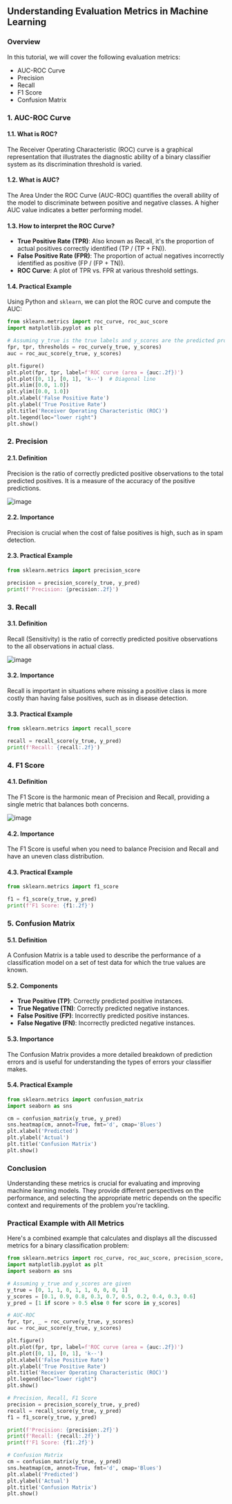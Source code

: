 ## Understanding Evaluation Metrics in Machine Learning

### Overview
In this tutorial, we will cover the following evaluation metrics:
- AUC-ROC Curve
- Precision
- Recall
- F1 Score
- Confusion Matrix

### 1. AUC-ROC Curve

#### 1.1. What is ROC?
The Receiver Operating Characteristic (ROC) curve is a graphical representation that illustrates the diagnostic ability of a binary classifier system as its discrimination threshold is varied. 

#### 1.2. What is AUC?
The Area Under the ROC Curve (AUC-ROC) quantifies the overall ability of the model to discriminate between positive and negative classes. A higher AUC value indicates a better performing model.

#### 1.3. How to interpret the ROC Curve?
- **True Positive Rate (TPR)**: Also known as Recall, it's the proportion of actual positives correctly identified (TP / (TP + FN)).
- **False Positive Rate (FPR)**: The proportion of actual negatives incorrectly identified as positive (FP / (FP + TN)).
- **ROC Curve**: A plot of TPR vs. FPR at various threshold settings.

#### 1.4. Practical Example
Using Python and `sklearn`, we can plot the ROC curve and compute the AUC:

```python
from sklearn.metrics import roc_curve, roc_auc_score
import matplotlib.pyplot as plt

# Assuming y_true is the true labels and y_scores are the predicted probabilities
fpr, tpr, thresholds = roc_curve(y_true, y_scores)
auc = roc_auc_score(y_true, y_scores)

plt.figure()
plt.plot(fpr, tpr, label=f'ROC curve (area = {auc:.2f})')
plt.plot([0, 1], [0, 1], 'k--')  # Diagonal line
plt.xlim([0.0, 1.0])
plt.ylim([0.0, 1.0])
plt.xlabel('False Positive Rate')
plt.ylabel('True Positive Rate')
plt.title('Receiver Operating Characteristic (ROC)')
plt.legend(loc="lower right")
plt.show()
```

### 2. Precision

#### 2.1. Definition
Precision is the ratio of correctly predicted positive observations to the total predicted positives. It is a measure of the accuracy of the positive predictions.

![image](https://github.com/user-attachments/assets/d94677ac-34f9-4ec7-bdd9-b2182f5f6208)


#### 2.2. Importance
Precision is crucial when the cost of false positives is high, such as in spam detection.

#### 2.3. Practical Example
```python
from sklearn.metrics import precision_score

precision = precision_score(y_true, y_pred)
print(f'Precision: {precision:.2f}')
```

### 3. Recall

#### 3.1. Definition
Recall (Sensitivity) is the ratio of correctly predicted positive observations to the all observations in actual class.

![image](https://github.com/user-attachments/assets/4acfb69d-8565-4174-942d-de0ea90ec2c1)


#### 3.2. Importance
Recall is important in situations where missing a positive class is more costly than having false positives, such as in disease detection.

#### 3.3. Practical Example
```python
from sklearn.metrics import recall_score

recall = recall_score(y_true, y_pred)
print(f'Recall: {recall:.2f}')
```

### 4. F1 Score

#### 4.1. Definition
The F1 Score is the harmonic mean of Precision and Recall, providing a single metric that balances both concerns.

![image](https://github.com/user-attachments/assets/256ef985-ff9f-4e61-872f-d1a9591fc86a)


#### 4.2. Importance
The F1 Score is useful when you need to balance Precision and Recall and have an uneven class distribution.

#### 4.3. Practical Example
```python
from sklearn.metrics import f1_score

f1 = f1_score(y_true, y_pred)
print(f'F1 Score: {f1:.2f}')
```

### 5. Confusion Matrix

#### 5.1. Definition
A Confusion Matrix is a table used to describe the performance of a classification model on a set of test data for which the true values are known.

#### 5.2. Components
- **True Positive (TP)**: Correctly predicted positive instances.
- **True Negative (TN)**: Correctly predicted negative instances.
- **False Positive (FP)**: Incorrectly predicted positive instances.
- **False Negative (FN)**: Incorrectly predicted negative instances.

#### 5.3. Importance
The Confusion Matrix provides a more detailed breakdown of prediction errors and is useful for understanding the types of errors your classifier makes.

#### 5.4. Practical Example
```python
from sklearn.metrics import confusion_matrix
import seaborn as sns

cm = confusion_matrix(y_true, y_pred)
sns.heatmap(cm, annot=True, fmt='d', cmap='Blues')
plt.xlabel('Predicted')
plt.ylabel('Actual')
plt.title('Confusion Matrix')
plt.show()
```

### Conclusion
Understanding these metrics is crucial for evaluating and improving machine learning models. They provide different perspectives on the performance, and selecting the appropriate metric depends on the specific context and requirements of the problem you're tackling.

### Practical Example with All Metrics
Here's a combined example that calculates and displays all the discussed metrics for a binary classification problem:

```python
from sklearn.metrics import roc_curve, roc_auc_score, precision_score, recall_score, f1_score, confusion_matrix
import matplotlib.pyplot as plt
import seaborn as sns

# Assuming y_true and y_scores are given
y_true = [0, 1, 1, 0, 1, 1, 0, 0, 0, 1]
y_scores = [0.1, 0.9, 0.8, 0.3, 0.7, 0.5, 0.2, 0.4, 0.3, 0.6]
y_pred = [1 if score > 0.5 else 0 for score in y_scores]

# AUC-ROC
fpr, tpr, _ = roc_curve(y_true, y_scores)
auc = roc_auc_score(y_true, y_scores)

plt.figure()
plt.plot(fpr, tpr, label=f'ROC curve (area = {auc:.2f})')
plt.plot([0, 1], [0, 1], 'k--')
plt.xlabel('False Positive Rate')
plt.ylabel('True Positive Rate')
plt.title('Receiver Operating Characteristic (ROC)')
plt.legend(loc="lower right")
plt.show()

# Precision, Recall, F1 Score
precision = precision_score(y_true, y_pred)
recall = recall_score(y_true, y_pred)
f1 = f1_score(y_true, y_pred)

print(f'Precision: {precision:.2f}')
print(f'Recall: {recall:.2f}')
print(f'F1 Score: {f1:.2f}')

# Confusion Matrix
cm = confusion_matrix(y_true, y_pred)
sns.heatmap(cm, annot=True, fmt='d', cmap='Blues')
plt.xlabel('Predicted')
plt.ylabel('Actual')
plt.title('Confusion Matrix')
plt.show()
```
